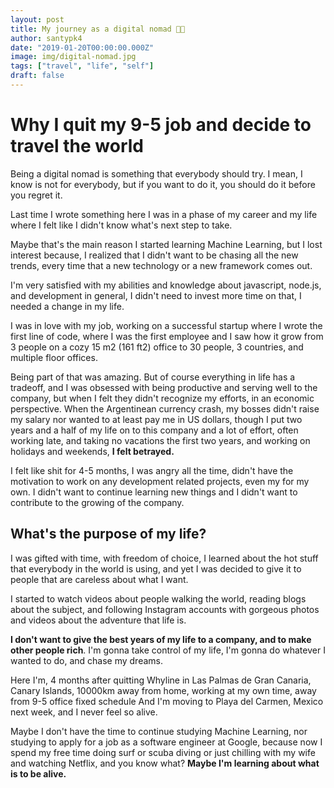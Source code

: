 ```yaml
---
layout: post
title: My journey as a digital nomad 👨‍💻 
author: santypk4
date: "2019-01-20T00:00:00.000Z"
image: img/digital-nomad.jpg
tags: ["travel", "life", "self"]
draft: false
---
```

  # Why I quit my 9-5 job and decide to travel the world <!-- end -->

  Being a digital nomad is something that everybody should try. I mean, I know is not for everybody, but if you want to do it, you should do it before you regret it.
 
 
  Last time I wrote something here I was in a phase of my career and my life where I felt like I didn't know what's next step to take. 
  
  
  Maybe that's the main reason I started learning Machine Learning, but I lost interest because, I realized that I didn't want to be chasing all the new trends, every time that a new technology or a new framework comes out.
  
  
  I'm very satisfied with my abilities and knowledge about javascript, node.js, and development in general, I didn't need to invest more time on that, I needed a change in my life.
  
  
  I was in love with my job, working on a successful startup where I wrote the first line of code, where I was the first employee and I saw how it grow from 3 people on a cozy 15 m2 (161 ft2) office to 30 people, 3 countries, and multiple floor offices. 
  
  Being part of that was amazing. But of course everything in life has a tradeoff, and I was obsessed with being productive and serving well to the company, but when I felt they didn't recognize my efforts, in an economic perspective. When the Argentinean currency crash, my bosses didn't raise my salary nor wanted to at least pay me in US dollars, though I put two years and a half of my life on to this company and a lot of effort, often working late, and taking no vacations the first two years, and working on holidays and weekends, <b> I felt betrayed. </b>
  
  
 I felt like shit for 4-5 months, I was angry all the time, didn't have the motivation to work on any development related projects, even my for my own. I didn't want to continue learning new things and I didn't want to contribute to the growing of the company.
  
 ## What's the purpose of my life?
 
 
  I was gifted with time, with freedom of choice, I learned about the hot stuff that everybody in the world is using, and yet I was decided to give it to people that are careless about what I want.
 
  
  I started to watch videos about people walking the world, reading blogs about the subject, and following Instagram accounts with gorgeous photos and videos about the adventure that life is.
 
  
  <b>I don't want to give the best years of my life to a company, and to make other people rich</b>. I'm gonna take control of my life, I'm gonna do whatever I wanted to do, and chase my dreams.
 

 
  Here I'm, 4 months after quitting Whyline in Las Palmas de Gran Canaria, Canary Islands, 10000km away from home, working at my own time, away from 9-5 office fixed schedule And I'm moving to Playa del Carmen, Mexico next week, and I never feel so alive.
 

  
  Maybe I don't have the time to continue studying Machine Learning, nor studying to apply for a job as a software engineer at Google, because now I spend my free time doing surf or scuba diving or just chilling with my wife and watching Netflix, and you know what? <b> Maybe I'm learning about what is to be alive. </b>
 